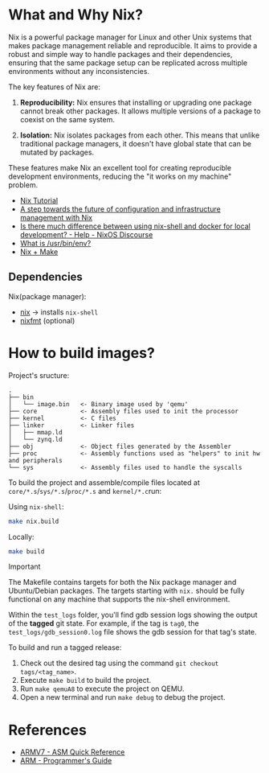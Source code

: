 # What and Why Nix?

Nix is a powerful package manager for Linux and other Unix systems that makes package management reliable and reproducible. It aims to provide a robust and simple way to handle packages and their dependencies, ensuring that the same package setup can be replicated across multiple environments without any inconsistencies.

The key features of Nix are:

1. **Reproducibility:** Nix ensures that installing or upgrading one package cannot break other packages. It allows multiple versions of a package to coexist on the same system.

2. **Isolation:** Nix isolates packages from each other. This means that unlike traditional package managers, it doesn't have global state that can be mutated by packages.

These features make Nix an excellent tool for creating reproducible development environments, reducing the "it works on my machine" problem.

- [Nix Tutorial](https://nix.dev/tutorials/)
- [A step towards the future of configuration and infrastructure management with Nix](https://blog.container-solutions.com/step-towards-future-configuration-infrastructure-management-nix)
- [Is there much difference between using nix-shell and docker for local development? - Help - NixOS Discourse](https://discourse.nixos.org/t/is-there-much-difference-between-using-nix-shell-and-docker-for-local-development/807)
- [What is /usr/bin/env?](https://stackoverflow.com/questions/43793040/how-does-usr-bin-env-work-in-a-linux-shebang-line)
- [Nix + Make](https://www.reddit.com/r/NixOS/comments/8hefx5/nixshell_as_interpreter_for_a_makefile/)

## Dependencies

Nix(package manager):
- [nix](https://nixos.org/download/) &rarr; installs `nix-shell`
- [nixfmt](https://github.com/NixOS/nixfmt) (optional)

# How to build images?

Project's sructure:

```
.
├── bin
│   └── image.bin   <- Binary image used by 'qemu'
├── core            <- Assembly files used to init the processor
├── kernel          <- C files
├── linker          <- Linker files
│   ├── mmap.ld
│   └── zynq.ld
├── obj             <- Object files generated by the Assembler
├── proc            <- Assembly functions used as "helpers" to init hw and peripherals
└── sys             <- Assembly files used to handle the syscalls
```

To build the project and assemble/compile files located at `core/*.s`/`sys/*.s`/`proc/*.s`  and `kernel/*.c`run:

Using `nix-shell`:

```sh
make nix.build
```

Locally:

```sh
make build
```

> [!IMPORTANT]
> The Makefile contains targets for both the Nix package manager and Ubuntu/Debian packages. The targets starting with `nix.` should be fully functional on any machine that supports the nix-shell environment.

Within the `test_logs` folder, you'll find gdb session logs showing the output of the **tagged** git state. For example, if the tag is `tag0`, the `test_logs/gdb_session0.log` file shows the gdb session for that tag's state.

To build and run a tagged release:
1. Check out the desired tag using the command `git checkout tags/<tag_name>`.
2. Execute `make build` to build the project.
3. Run `make qemuA8` to execute the project on QEMU.
4. Open a new terminal and run `make debug` to debug the project.


# References

- [ARMV7 - ASM Quick Reference](https://courses.cs.washington.edu/courses/cse469/20wi/armv7.pdf)
- [ARM - Programmer's Guide](https://developer.arm.com/documentation/den0013/d)
